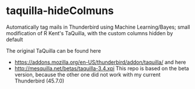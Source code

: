 # taquilla-hideColmuns
Automatically tag mails in Thunderbird using Machine Learning/Bayes; small modification of R Kent's TaQuilla, with the custom columns hidden by default

The original TaQuilla can be found here 
* https://addons.mozilla.org/en-US/thunderbird/addon/taquilla/ 
and here 
* http://mesquilla.net/betas/taquilla-3.4.xpi
This repo is based on the beta version, because the other one did not work with my current Thunderbird (45.7.0)
